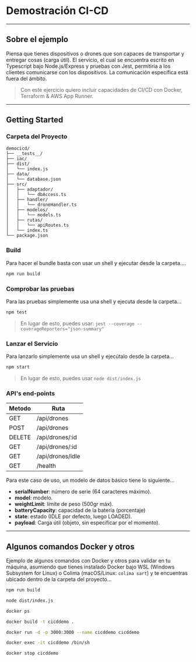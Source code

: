 # Demostración CI-CD

---

## Sobre el ejemplo

Piensa que tienes dispositivos o drones que son capaces de transportar y entregar cosas (carga útil). El servicio, el cual se encuentra escrito en Typescript bajo Node.js/Express y pruebas con Jest, permitiría a los clientes comunicarse con los dispositivos. La comunicación específica está fuera del ámbito. 

> Con este ejercicio quiero incluir capacidades de CI/CD con Docker, Terraform & AWS App Runner. 

---

## Getting Started

### Carpeta del Proyecto

```
democicd/
├── __tests__/
├── iac/
├── dist/
│   └── index.js
├── data/
│   └── database.json
├── src/
│   ├── adaptador/
│   │   └── dbAccess.ts
│   ├── handler/
│   │   └── droneHandler.ts
│   ├── modelos/
│   │   └── models.ts
│   ├── rutas/
│   │   └── apiRoutes.ts
│   └── index.ts
└── package.json
```

### Build

Para hacer el bundle basta con usar un shell y ejecutar desde la carpeta....

```bash
npm run build
```

### Comprobar las pruebas

Para las pruebas simplemente usa una shell y ejecuta desde la carpeta...

```bash
npm test
```

> En lugar de esto, puedes usar: `jest --coverage --coverageReporters="json-summary"`

### Lanzar el Servicio

Para lanzarlo simplemente usa un shell y ejecútalo desde la carpeta...

```bash
npm start
```

> En lugar de esto, puedes usar `node dist/index.js`

### API's end-points

Metodo | Ruta
------ | --
GET    | /api/drones
POST   | /api/drones
DELETE | /api/drones/:id
GET    | /api/drones/:id
GET    | /api/drones/idle
GET    | /health

Para este caso de uso, un modelo de datos básico tiene lo siguiente...

- **serialNumber**: número de serie (64 caracteres máximo).
- **model**: modelo.
- **weightLimit**: límite de peso (500gr máx).
- **batteryCapacity**: capacidad de la batería (porcentaje)
- **state**: estado (IDLE por defecto, luego LOADED).
- **payload**: Carga útil (objeto, sin especificar por el momento).

---

## Algunos comandos Docker y otros

Ejemplo de algunos comandos con Docker y otros para validar en tu máquina, asumiendo que tienes instalado Docker bajo WSL (Windows Subsystem for Linux) o Colima (macOS/Linux: `colima sart`) y te encuentras ubicado dentro de la carpeta del proyecto...

```bash
npm run build

node dist/index.js

docker ps

docker build -t cicddemo .

docker run -d -p 3000:3000 --name cicddemo cicddemo

docker exec -it cicddemo /bin/sh

docker stop cicddemo
```
